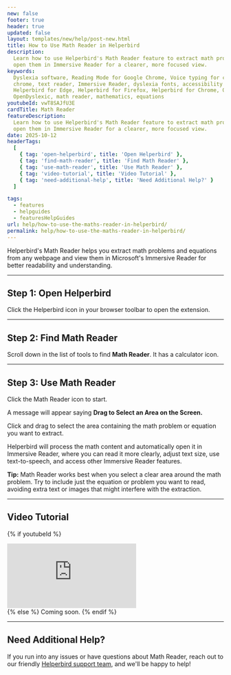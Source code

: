 ```yaml
---
new: false
footer: true
header: true
updated: false
layout: templates/new/help/post-new.html
title: How to Use Math Reader in Helperbird
description:
  Learn how to use Helperbird's Math Reader feature to extract math problems from any webpage and
  open them in Immersive Reader for a clearer, more focused view.
keywords:
  Dyslexia software, Reading Mode for Google Chrome, Voice typing for chrome, Text to speech for
  chrome, text reader, Immersive Reader, dyslexia fonts, accessibility software, dyslexia software,
  Helperbird for Edge, Helperbird for Firefox, Helperbird for Chrome, Opendyslexic for Chrome,
  OpenDyslexic, math reader, mathematics, equations
youtubeId: vwT8SAJfU3E
cardTitle: Math Reader
featureDescription:
  Learn how to use Helperbird's Math Reader feature to extract math problems from any webpage and
  open them in Immersive Reader for a clearer, more focused view.
date: 2025-10-12
headerTags:
  [
    { tag: 'open-helperbird', title: 'Open Helperbird' },
    { tag: 'find-math-reader', title: 'Find Math Reader' },
    { tag: 'use-math-reader', title: 'Use Math Reader' },
    { tag: 'video-tutorial', title: 'Video Tutorial' },
    { tag: 'need-additional-help', title: 'Need Additional Help?' }
  ]

tags:
  - features
  - helpguides
  - featuresHelpGuides
url: help/how-to-use-the-maths-reader-in-helperbird/
permalink: help/how-to-use-the-maths-reader-in-helperbird/
---
```


Helperbird's Math Reader helps you extract math problems and equations from any webpage and view them in Microsoft's Immersive Reader for better readability and understanding.

---

## Step 1: Open Helperbird

Click the Helperbird icon in your browser toolbar to open the extension.

---

## Step 2: Find Math Reader

Scroll down in the list of tools to find **Math Reader**. It has a calculator icon.

---

## Step 3: Use Math Reader

Click the Math Reader icon to start. 

A message will appear saying **Drag to Select an Area on the Screen.** 

Click and drag to select the area containing the math problem or equation you want to extract.

Helperbird will process the math content and automatically open it in Immersive Reader, where you can read it more clearly, adjust text size, use text-to-speech, and access other Immersive Reader features.

**Tip:** Math Reader works best when you select a clear area around the math problem. Try to include just the equation or problem you want to read, avoiding extra text or images that might interfere with the extraction.

---

## Video Tutorial

{% if youtubeId %}
<div class="aspect-w-16 aspect-h-9 mt-12 mb-12">
<iframe id="videos" src="https://www.youtube.com/embed/{{youtubeId}}" title="YouTube video player" frameborder="0" allow="accelerometer; autoplay; clipboard-write; encrypted-media; gyroscope; picture-in-picture; web-share" allowfullscreen></iframe>
</div>
{% else %}
Coming soon.
{% endif %}

---

## Need Additional Help?

If you run into any issues or have questions about Math Reader, reach out to our friendly [Helperbird support team](/support/), and we'll be happy to help!